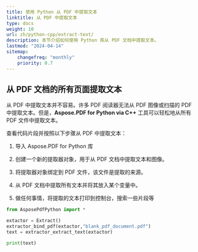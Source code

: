 ```yaml
---
title: 使用 Python 从 PDF 中提取文本
linktitle: 从 PDF 中提取文本
type: docs
weight: 10
url: zh/python-cpp/extract-text/
description: 本节介绍如何使用 Python 库从 PDF 文档中提取文本。
lastmod: "2024-04-14"
sitemap:
    changefreq: "monthly"
    priority: 0.7
---
```


## 从 PDF 文档的所有页面提取文本

从 PDF 中提取文本并不容易。许多 PDF 阅读器无法从 PDF 图像或扫描的 PDF 中提取文本。但是，**Aspose.PDF for Python via C++** 工具可以轻松地从所有 PDF 文件中提取文本。

查看代码片段并按照以下步骤从 PDF 中提取文本：

1. 导入 Aspose.PDF for Python 库
1. 创建一个新的提取器对象，用于从 PDF 文档中提取文本和图像。
1. 将提取器对象绑定到 PDF 文件，该文件是提取的来源。
1. 从 PDF 文档中提取所有文本并将其放入某个变量中。

1. 做任何事情，将提取的文本打印到控制台，搜索一些片段等

```python
from AsposePdfPython import *

extactor = Extract()
extractor_bind_pdf(extactor,"blank_pdf_document.pdf")
text = extractor_extract_text(extactor)

print(text)
```
